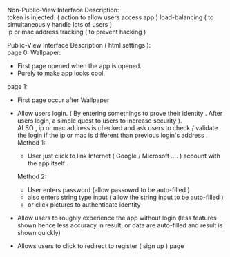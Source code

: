 Non-Public-View Interface Description:  
token is injected.  ( action to allow users access app )
load-balancing ( to simultaneously handle lots of users )   
ip or mac address tracking ( to prevent hacking )  

Public-View Interface Description ( html settings ):  
page 0: Wallpaper:  
* First page opened when the app is opened.    
* Purely to make app looks cool.   

page 1:  
* First page occur after Wallpaper   
* Allow users login. ( By entering somethings to prove their identity . After users login, a simple quest to users to increase security ).  
ALSO , ip or mac address is checked and ask users to check / validate the login if the ip or mac is different than previous login's address .     
   Method 1: 
   * User just click to link Internet ( Google / Microsoft .... ) account with the app itself .  
   
   Method 2:  
   * User enters password (allow passowrd to be auto-filled )  
   * also enters string type input ( allow the string input to be auto-filled )
   * or click pictures to authenticate identity   
* Allow users to roughly experience the app without login (less features shown hence less accuracy in result, or data are auto-filled and result is shown quickly)  
* Allows users to click to redirect to register ( sign up ) page

